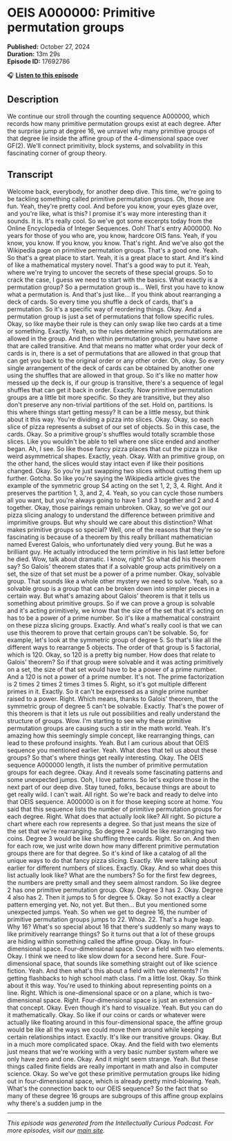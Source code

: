# OEIS A000000: Primitive permutation groups

**Published:** October 27, 2024  
**Duration:** 13m 29s  
**Episode ID:** 17692786

🎧 **[Listen to this episode](https://intellectuallycurious.buzzsprout.com/2529712/episodes/17692786-oeis-a000000-primitive-permutation-groups)**

## Description

We continue our stroll through the counting sequence A000000, which records how many primitive permutation groups exist at each degree. After the surprise jump at degree 16, we unravel why many primitive groups of that degree lie inside the affine group of the 4-dimensional space over GF(2). We'll connect primitivity, block systems, and solvability in this fascinating corner of group theory.

## Transcript

Welcome back, everybody, for another deep dive. This time, we're going to be tackling something called primitive permutation groups. Oh, those are fun. Yeah, they're pretty cool. And before you know, your eyes glaze over, and you're like, what is this? I promise it's way more interesting than it sounds. It is. It's really cool. So we've got some excerpts today from the Online Encyclopedia of Integer Sequences. Ooh! That's entry A000000. No years for those of you who are, you know, hardcore OIS fans. Yeah, if you know, you know. If you know, you know. That's right. And we've also got the Wikipedia page on primitive permutation groups. That's a good one. Yeah. So that's a great place to start. Yeah, it is a great place to start. And it's kind of like a mathematical mystery novel. That's a good way to put it. Yeah, where we're trying to uncover the secrets of these special groups. So to crack the case, I guess we need to start with the basics. What exactly is a permutation group? So a permutation group is... Well, first you have to know what a permutation is. And that's just like... If you think about rearranging a deck of cards. So every time you shuffle a deck of cards, that's a permutation. So it's a specific way of reordering things. Okay. And a permutation group is just a set of permutations that follow specific rules. Okay, so like maybe their rule is they can only swap like two cards at a time or something. Exactly. Yeah, so the rules determine which permutations are allowed in the group. And then within permutation groups, you have some that are called transitive. And that means no matter what order your deck of cards is in, there is a set of permutations that are allowed in that group that can get you back to the original order or any other order. Oh, okay. So every single arrangement of the deck of cards can be obtained by another one using the shuffles that are allowed in that group. So it's like no matter how messed up the deck is, if our group is transitive, there's a sequence of legal shuffles that can get it back in order. Exactly. Now primitive permutation groups are a little bit more specific. So they are transitive, but they also don't preserve any non-trivial partitions of the set. Hold on, partitions. Is this where things start getting messy? It can be a little messy, but think about it this way. You're dividing a pizza into slices. Okay. Okay, so each slice of pizza represents a subset of our set of objects. So in this case, the cards. Okay. So a primitive group's shuffles would totally scramble those slices. Like you wouldn't be able to tell where one slice ended and another began. Ah, I see. So like those fancy pizza places that cut the pizza in like weird asymmetrical shapes. Exactly, yeah. Okay. With an primitive group, on the other hand, the slices would stay intact even if like their positions changed. Okay. So you're just swapping two slices without cutting them up further. Gotcha. So like you're saying the Wikipedia article gives the example of the symmetric group S4 acting on the set 1, 2, 3, 4. Right. And it preserves the partition 1, 3, and 2, 4. Yeah, so you can cycle those numbers all you want, but you're always going to have 1 and 3 together and 2 and 4 together. Okay, those pairings remain unbroken. Okay, so we've got our pizza slicing analogy to understand the difference between primitive and imprimitive groups. But why should we care about this distinction? What makes primitive groups so special? Well, one of the reasons that they're so fascinating is because of a theorem by this really brilliant mathematician named Everest Galois, who unfortunately died very young. But he was a brilliant guy. He actually introduced the term primitive in his last letter before he died. Wow, talk about dramatic. I know, right? So what did his theorem say? So Galois' theorem states that if a solvable group acts primitively on a set, the size of that set must be a power of a prime number. Okay, solvable group. That sounds like a whole other mystery we need to solve. Yeah, so a solvable group is a group that can be broken down into simpler pieces in a certain way. But what's amazing about Galois' theorem is that it tells us something about primitive groups. So if we can prove a group is solvable and it's acting primitively, we know that the size of the set that it's acting on has to be a power of a prime number. So it's like a mathematical constraint on these pizza slicing groups. Exactly. And what's really cool is that we can use this theorem to prove that certain groups can't be solvable. So, for example, let's look at the symmetric group of degree 5. So that's like all the different ways to rearrange 5 objects. The order of that group is 5 factorial, which is 120. Okay, so 120 is a pretty big number. How does that relate to Galois' theorem? So if that group were solvable and it was acting primitively on a set, the size of that set would have to be a power of a prime number. And a 120 is not a power of a prime number. It's not. The prime factorization is 2 times 2 times 2 times 3 times 5. Right, so it's got multiple different primes in it. Exactly. So it can't be expressed as a single prime number raised to a power. Right. Which means, thanks to Galois' theorem, that the symmetric group of degree 5 can't be solvable. Exactly. That's the power of this theorem is that it lets us rule out possibilities and really understand the structure of groups. Wow. I'm starting to see why these primitive permutation groups are causing such a stir in the math world. Yeah. It's amazing how this seemingly simple concept, like rearranging things, can lead to these profound insights. Yeah. But I am curious about that OEIS sequence you mentioned earlier. Yeah. What does that tell us about these groups? So that's where things get really interesting. Okay. The OEIS sequence A000000 length, it lists the number of primitive permutation groups for each degree. Okay. And it reveals some fascinating patterns and some unexpected jumps. Ooh, I love patterns. So let's explore those in the next part of our deep dive. Stay tuned, folks, because things are about to get really wild. I can't wait. All right. So we're back and ready to delve into that OEIS sequence. A000000 is on it for those keeping score at home. You said that this sequence lists the number of primitive permutation groups for each degree. Right. What does that actually look like? All right. So picture a chart where each row represents a degree. So that just means the size of the set that we're rearranging. So degree 2 would be like rearranging two coins. Degree 3 would be like shuffling three cards. Right. So on. And then for each row, we just write down how many different primitive permutation groups there are for that degree. So it's kind of like a catalog of all the unique ways to do that fancy pizza slicing. Exactly. We were talking about earlier for different numbers of slices. Exactly. Okay. And so what does this list actually look like? What are the numbers? So for the first few degrees, the numbers are pretty small and they seem almost random. So like degree 2 has one primitive permutation group. Okay. Degree 3 has 2. Okay. Degree 4 also has 2. Then it jumps to 5 for degree 5. Okay. So not exactly a clear pattern emerging yet. No, not yet. But then... But you mentioned some unexpected jumps. Yeah. So when we get to degree 16, the number of primitive permutation groups jumps to 22. Whoa. 22. That's a huge leap. Why 16? What's so special about 16 that there's suddenly so many ways to like primitively rearrange things? So it turns out that a lot of these groups are hiding within something called the affine group. Okay. In four-dimensional space. Four-dimensional space. Over a field with two elements. Okay. I think we need to like slow down for a second here. Sure. Four-dimensional space, that sounds like something straight out of like science fiction. Yeah. And then what's this about a field with two elements? I'm getting flashbacks to high school math class. I'm a little lost. Okay. So think about it this way. You're used to thinking about representing points on a line. Right. Which is one-dimensional space or on a plane, which is two-dimensional space. Right. Four-dimensional space is just an extension of that concept. Okay. Even though it's hard to visualize. Yeah. But you can do it mathematically. Okay. So like if our coins or cards or whatever were actually like floating around in this four-dimensional space, the affine group would be like all the ways we could move them around while keeping certain relationships intact. Exactly. It's like our transitive groups. Okay. But in a much more complicated space. Okay. And the field with two elements just means that we're working with a very basic number system where we only have zero and one. Okay. And it might seem strange. Yeah. But these things called finite fields are really important in math and also in computer science. Okay. So we've got these primitive permutation groups like hiding out in four-dimensional space, which is already pretty mind-blowing. Yeah. What's the connection back to our OEIS sequence? So the fact that so many of these degree 16 groups are subgroups of this affine group explains why there's a sudden jump in the

---
*This episode was generated from the Intellectually Curious Podcast. For more episodes, visit our [main site](https://intellectuallycurious.buzzsprout.com).*
